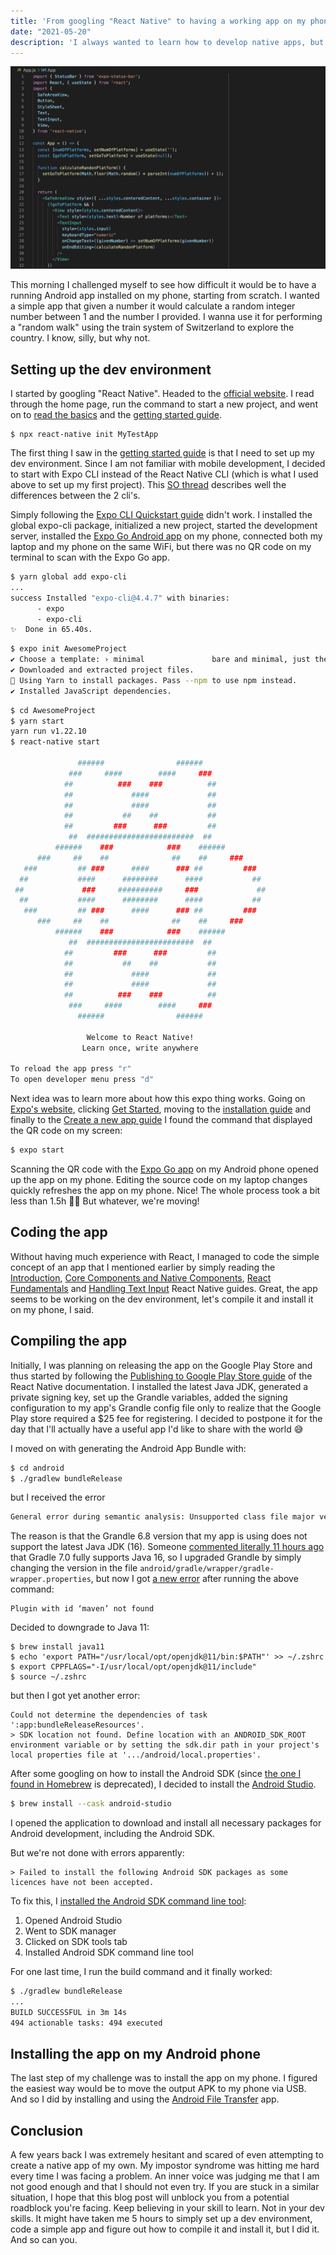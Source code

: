 ```yaml
---
title: 'From googling "React Native" to having a working app on my phone in 5 hours'
date: "2021-05-20"
description: 'I always wanted to learn how to develop native apps, but I always kept prioritizing other things instead. I took a stab at creating my first native application with React Native and it "only" took me 5 hours to have a working app on my phone.'
---
```


![React Native code snippet](react-native-app-js.png)

This morning I challenged myself to see how difficult it would be to have a running Android app installed on my phone, starting from scratch. I wanted a simple app that given a number it would calculate a random integer number between 1 and the number I provided. I wanna use it for performing a "random walk" using the train system of Switzerland to explore the country. I know, silly, but why not.

## Setting up the dev environment

I started by googling "React Native". Headed to the [official website](https://reactnative.dev/). I read through the home page, run the command to start a new project, and went on to [read the basics](https://reactnative.dev/docs/tutorial) and the [getting started guide](https://reactnative.dev/docs/getting-started).

```
$ npx react-native init MyTestApp
```

The first thing I saw in the [getting started guide](https://reactnative.dev/docs/getting-started) is that I need to set up my dev environment. Since I am not familiar with mobile development, I decided to start with Expo CLI instead of the React Native CLI (which is what I used above to set up my first project). This [SO thread](https://stackoverflow.com/questions/39170622/what-is-the-difference-between-expo-and-react-native) describes well the differences between the 2 cli's.

Simply following the [Expo CLI Quickstart guide](https://reactnative.dev/docs/environment-setup) didn't work. I installed the global expo-cli package, initialized a new project, started the development server, installed the [Expo Go Android app](https://play.google.com/store/apps/details?id=host.exp.exponent&hl=en&gl=US) on my phone, connected both my laptop and my phone on the same WiFi, but there was no QR code on my terminal to scan with the Expo Go app.

```bash
$ yarn global add expo-cli
...
success Installed "expo-cli@4.4.7" with binaries:
      - expo
      - expo-cli
✨  Done in 65.40s.
```

```bash
$ expo init AwesomeProject
✔ Choose a template: › minimal               bare and minimal, just the essentials to get you started
✔ Downloaded and extracted project files.
🧶 Using Yarn to install packages. Pass --npm to use npm instead.
✔ Installed JavaScript dependencies.
```

```bash
$ cd AwesomeProject
$ yarn start
yarn run v1.22.10
$ react-native start

               ######                ######
             ###     ####        ####     ###
            ##          ###    ###          ##
            ##             ####             ##
            ##             ####             ##
            ##           ##    ##           ##
            ##         ###      ###         ##
             ##  ########################  ##
          ######    ###            ###    ######
      ###     ##    ##              ##    ##     ###
   ###         ## ###      ####      ### ##         ###
  ##           ####      ########      ####           ##
 ##             ###     ##########     ###             ##
  ##           ####      ########      ####           ##
   ###         ## ###      ####      ### ##         ###
      ###     ##    ##              ##    ##     ###
          ######    ###            ###    ######
             ##  ########################  ##
            ##         ###      ###         ##
            ##           ##    ##           ##
            ##             ####             ##
            ##             ####             ##
            ##          ###    ###          ##
             ###     ####        ####     ###
               ######                ######

                 Welcome to React Native!
                Learn once, write anywhere

To reload the app press "r"
To open developer menu press "d"
```

Next idea was to learn more about how this expo thing works. Going on [Expo's website](https://expo.io/), clicking [Get Started](https://docs.expo.io/), moving to the [installation guide](https://docs.expo.io/get-started/installation/) and finally to the [Create a new app guide](https://docs.expo.io/get-started/create-a-new-app/) I found the command that displayed the QR code on my screen:

```bash
$ expo start
```

Scanning the QR code with the [Expo Go app](https://play.google.com/store/apps/details?id=host.exp.exponent&hl=en&gl=US) on my Android phone opened up the app on my phone. Editing the source code on my laptop changes quickly refreshes the app on my phone. Nice! The whole process took a bit less than 1.5h 🤦‍♂️ But whatever, we're moving!

## Coding the app

Without having much experience with React, I managed to code the simple concept of an app that I mentioned earlier by simply reading the [Introduction](https://reactnative.dev/docs/getting-started), [Core Components and Native Components](https://reactnative.dev/docs/intro-react-native-components), [React Fundamentals](https://reactnative.dev/docs/intro-react) and [Handling Text Input](https://reactnative.dev/docs/handling-text-input) React Native guides. Great, the app seems to be working on the dev environment, let's compile it and install it on my phone, I said.

## Compiling the app

Initially, I was planning on releasing the app on the Google Play Store and thus started by following the [Publishing to Google Play Store guide](https://reactnative.dev/docs/signed-apk-android) of the React Native documentation. I installed the latest Java JDK, generated a private signing key, set up the Grandle variables, added the signing configuration to my app's Grandle config file only to realize that the Google Play store required a \$25 fee for registering. I decided to postpone it for the day that I'll actually have a useful app I'd like to share with the world 😅

I moved on with generating the Android App Bundle with:

```bash
$ cd android
$ ./gradlew bundleRelease
```

but I received the error

```bash
General error during semantic analysis: Unsupported class file major version 60
```

The reason is that the Grandle 6.8 version that my app is using does not support the latest Java JDK (16). Someone [commented literally 11 hours ago](https://github.com/gradle/gradle/issues/13629#issuecomment-844561525) that Gradle 7.0 fully supports Java 16, so I upgraded Grandle by simply changing the version in the file `android/gradle/wrapper/gradle-wrapper.properties`, but now I got [a new error](https://github.com/expo/expo/issues/12774) after running the above command:

```
Plugin with id ‘maven’ not found
```

Decided to downgrade to Java 11:

```
$ brew install java11
$ echo 'export PATH="/usr/local/opt/openjdk@11/bin:$PATH"' >> ~/.zshrc
$ export CPPFLAGS="-I/usr/local/opt/openjdk@11/include"
$ source ~/.zshrc
```

but then I got yet another error:

```
Could not determine the dependencies of task ':app:bundleReleaseResources'.
> SDK location not found. Define location with an ANDROID_SDK_ROOT environment variable or by setting the sdk.dir path in your project's local properties file at '.../android/local.properties'.
```

After some googling on how to install the Android SDK (since [the one I found in Homebrew](https://formulae.brew.sh/cask/android-sdk) is deprecated), I decided to install the [Android Studio](https://formulae.brew.sh/cask/android-studio).

```bash
$ brew install --cask android-studio
```

I opened the application to download and install all necessary packages for Android development, including the Android SDK.

But we're not done with errors apparently:

```
> Failed to install the following Android SDK packages as some licences have not been accepted.
```

To fix this, I [installed the Android SDK command line tool](https://stackoverflow.com/questions/54273412/failed-to-install-the-following-android-sdk-packages-as-some-licences-have-not/66392874):

1. Opened Android Studio
2. Went to SDK manager
3. Clicked on SDK tools tab
4. Installed Android SDK command line tool

For one last time, I run the build command and it finally worked:

```bash
$ ./gradlew bundleRelease
...
BUILD SUCCESSFUL in 3m 14s
494 actionable tasks: 494 executed
```

## Installing the app on my Android phone

The last step of my challenge was to install the app on my phone. I figured the easiest way would be to move the output APK to my phone via USB. And so I did by installing and using the [Android File Transfer](https://formulae.brew.sh/cask/android-file-transfer) app.

## Conclusion

A few years back I was extremely hesitant and scared of even attempting to create a native app of my own. My impostor syndrome was hitting me hard every time I was facing a problem. An inner voice was judging me that I am not good enough and that I should not even try. If you are stuck in a similar situation, I hope that this blog post will unblock you from a potential roadblock you're facing. Keep believing in your skill to learn. Not in your dev skills. It might have taken me 5 hours to simply set up a dev environment, code a simple app and figure out how to compile it and install it, but I did it. And so can you.
